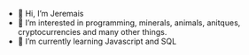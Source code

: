 - 👋 Hi, I’m Jeremais
- 👀 I’m interested in programming, minerals, animals, anitques, cryptocurrencies and many other things.
- 🌱 I’m currently learning Javascript and SQL

<!---
JenkkiP/JenkkiP is a ✨ special ✨ repository because its `README.md` (this file) appears on your GitHub profile.
You can click the Preview link to take a look at your changes.
--->
